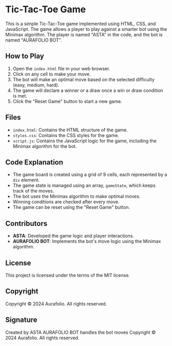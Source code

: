 # Tic-Tac-Toe Game

This is a simple Tic-Tac-Toe game implemented using HTML, CSS, and JavaScript. The game allows a player to play against a smarter bot using the Minimax algorithm. The player is named "ASTA" in the code, and the bot is named "AURAFOLIO BOT".

## How to Play

1. Open the `index.html` file in your web browser.
2. Click on any cell to make your move.
3. The bot will make an optimal move based on the selected difficulty (easy, medium, hard).
4. The game will declare a winner or a draw once a win or draw condition is met.
5. Click the "Reset Game" button to start a new game.

## Files

- `index.html`: Contains the HTML structure of the game.
- `styles.css`: Contains the CSS styles for the game.
- `script.js`: Contains the JavaScript logic for the game, including the Minimax algorithm for the bot.

## Code Explanation

- The game board is created using a grid of 9 cells, each represented by a `div` element.
- The game state is managed using an array, `gameState`, which keeps track of the moves.
- The bot uses the Minimax algorithm to make optimal moves.
- Winning conditions are checked after every move.
- The game can be reset using the "Reset Game" button.

## Contributors

- **ASTA**: Developed the game logic and player interactions.
- **AURAFOLIO BOT**: Implements the bot's move logic using the Minimax algorithm.

## License

This project is licensed under the terms of the MIT license.

## Copyright

Copyright © 2024 Aurafolio. All rights reserved.


## Signature

Created by ASTA
AURAFOLIO BOT handles the bot moves
Copyright © 2024 Aurafolio. All rights reserved.
